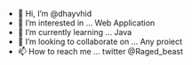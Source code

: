 - 👋 Hi, I’m @dhayvhid
- 👀 I’m interested in ... Web Application
- 🌱 I’m currently learning ... Java
- 💞️ I’m looking to collaborate on ... Any proiect
- 📫 How to reach me ... twitter @Raged_beast 

<!---
dhayvhid/dhayvhid is a ✨ special ✨ repository because its `README.md` (this file) appears on your GitHub profile.
You can click the Preview link to take a look at your changes.
--->
